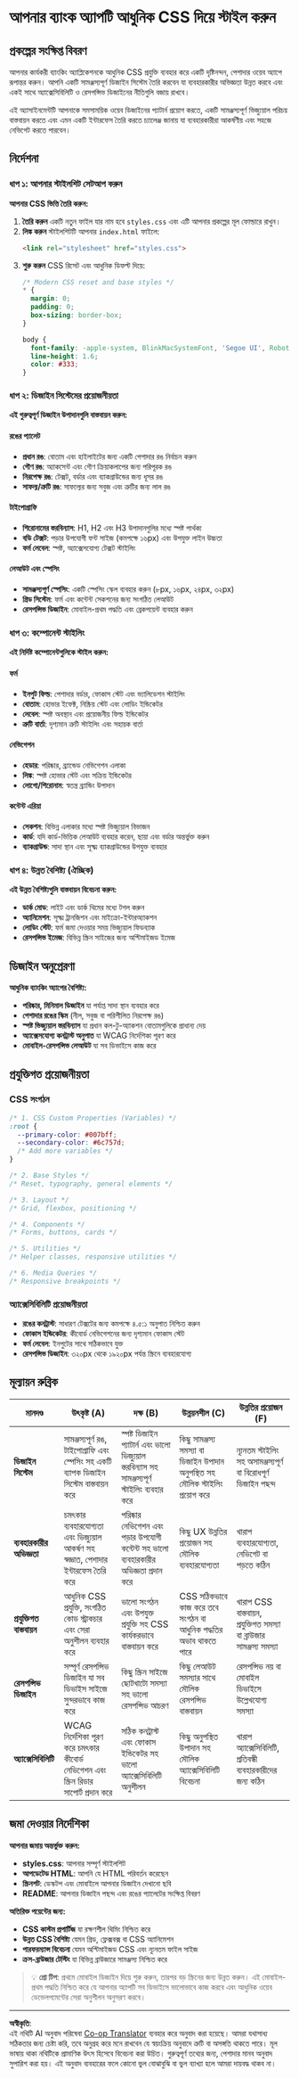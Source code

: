 <!--
CO_OP_TRANSLATOR_METADATA:
{
  "original_hash": "efb01fcafd2ef40c593a6e662fc938a8",
  "translation_date": "2025-10-22T21:56:38+00:00",
  "source_file": "7-bank-project/2-forms/assignment.md",
  "language_code": "bn"
}
-->
# আপনার ব্যাংক অ্যাপটি আধুনিক CSS দিয়ে স্টাইল করুন

## প্রকল্পের সংক্ষিপ্ত বিবরণ

আপনার কার্যকরী ব্যাংকিং অ্যাপ্লিকেশনকে আধুনিক CSS প্রযুক্তি ব্যবহার করে একটি দৃষ্টিনন্দন, পেশাদার ওয়েব অ্যাপে রূপান্তর করুন। আপনি একটি সামঞ্জস্যপূর্ণ ডিজাইন সিস্টেম তৈরি করবেন যা ব্যবহারকারীর অভিজ্ঞতা উন্নত করবে এবং একই সাথে অ্যাক্সেসিবিলিটি ও রেসপন্সিভ ডিজাইনের নীতিগুলি বজায় রাখবে।

এই অ্যাসাইনমেন্টটি আপনাকে সমসাময়িক ওয়েব ডিজাইনের প্যাটার্ন প্রয়োগ করতে, একটি সামঞ্জস্যপূর্ণ ভিজ্যুয়াল পরিচয় বাস্তবায়ন করতে এবং এমন একটি ইন্টারফেস তৈরি করতে চ্যালেঞ্জ জানায় যা ব্যবহারকারীরা আকর্ষণীয় এবং সহজে নেভিগেট করতে পারবেন।

## নির্দেশনা

### ধাপ ১: আপনার স্টাইলশিট সেটআপ করুন

**আপনার CSS ভিত্তি তৈরি করুন:**

1. **তৈরি করুন** একটি নতুন ফাইল যার নাম হবে `styles.css` এবং এটি আপনার প্রকল্পের মূল ফোল্ডারে রাখুন।
2. **লিঙ্ক করুন** স্টাইলশিটটি আপনার `index.html` ফাইলে:
   ```html
   <link rel="stylesheet" href="styles.css">
   ```
3. **শুরু করুন** CSS রিসেট এবং আধুনিক ডিফল্ট দিয়ে:
   ```css
   /* Modern CSS reset and base styles */
   * {
     margin: 0;
     padding: 0;
     box-sizing: border-box;
   }
   
   body {
     font-family: -apple-system, BlinkMacSystemFont, 'Segoe UI', Roboto, sans-serif;
     line-height: 1.6;
     color: #333;
   }
   ```


### ধাপ ২: ডিজাইন সিস্টেমের প্রয়োজনীয়তা

**এই গুরুত্বপূর্ণ ডিজাইন উপাদানগুলি বাস্তবায়ন করুন:**

#### রঙের প্যালেট
- **প্রধান রঙ**: বোতাম এবং হাইলাইটের জন্য একটি পেশাদার রঙ নির্বাচন করুন
- **গৌণ রঙ**: অ্যাকসেন্ট এবং গৌণ ক্রিয়াকলাপের জন্য পরিপূরক রঙ
- **নিরপেক্ষ রঙ**: টেক্সট, বর্ডার এবং ব্যাকগ্রাউন্ডের জন্য ধূসর রঙ
- **সাফল্য/ত্রুটি রঙ**: সাফল্যের জন্য সবুজ এবং ত্রুটির জন্য লাল রঙ

#### টাইপোগ্রাফি
- **শিরোনামের স্তরবিন্যাস**: H1, H2 এবং H3 উপাদানগুলির মধ্যে স্পষ্ট পার্থক্য
- **বডি টেক্সট**: পড়ার উপযোগী ফন্ট সাইজ (কমপক্ষে ১৬px) এবং উপযুক্ত লাইন উচ্চতা
- **ফর্ম লেবেল**: স্পষ্ট, অ্যাক্সেসযোগ্য টেক্সট স্টাইলিং

#### লেআউট এবং স্পেসিং
- **সামঞ্জস্যপূর্ণ স্পেসিং**: একটি স্পেসিং স্কেল ব্যবহার করুন (৮px, ১৬px, ২৪px, ৩২px)
- **গ্রিড সিস্টেম**: ফর্ম এবং কন্টেন্ট সেকশনের জন্য সংগঠিত লেআউট
- **রেসপন্সিভ ডিজাইন**: মোবাইল-প্রথম পদ্ধতি এবং ব্রেকপয়েন্ট ব্যবহার করুন

### ধাপ ৩: কম্পোনেন্ট স্টাইলিং

**এই নির্দিষ্ট কম্পোনেন্টগুলিকে স্টাইল করুন:**

#### ফর্ম
- **ইনপুট ফিল্ড**: পেশাদার বর্ডার, ফোকাস স্টেট এবং ভ্যালিডেশন স্টাইলিং
- **বোতাম**: হোভার ইফেক্ট, নিষ্ক্রিয় স্টেট এবং লোডিং ইন্ডিকেটর
- **লেবেল**: স্পষ্ট অবস্থান এবং প্রয়োজনীয় ফিল্ড ইন্ডিকেটর
- **ত্রুটি বার্তা**: দৃশ্যমান ত্রুটি স্টাইলিং এবং সহায়ক বার্তা

#### নেভিগেশন
- **হেডার**: পরিষ্কার, ব্র্যান্ডেড নেভিগেশন এলাকা
- **লিঙ্ক**: স্পষ্ট হোভার স্টেট এবং সক্রিয় ইন্ডিকেটর
- **লোগো/শিরোনাম**: স্বতন্ত্র ব্র্যান্ডিং উপাদান

#### কন্টেন্ট এরিয়া
- **সেকশন**: বিভিন্ন এলাকার মধ্যে স্পষ্ট ভিজ্যুয়াল বিভাজন
- **কার্ড**: যদি কার্ড-ভিত্তিক লেআউট ব্যবহার করেন, ছায়া এবং বর্ডার অন্তর্ভুক্ত করুন
- **ব্যাকগ্রাউন্ড**: সাদা স্থান এবং সূক্ষ্ম ব্যাকগ্রাউন্ডের উপযুক্ত ব্যবহার

### ধাপ ৪: উন্নত বৈশিষ্ট্য (ঐচ্ছিক)

**এই উন্নত বৈশিষ্ট্যগুলি বাস্তবায়ন বিবেচনা করুন:**
- **ডার্ক মোড**: লাইট এবং ডার্ক থিমের মধ্যে টগল করুন
- **অ্যানিমেশন**: সূক্ষ্ম ট্রানজিশন এবং মাইক্রো-ইন্টারঅ্যাকশন
- **লোডিং স্টেট**: ফর্ম জমা দেওয়ার সময় ভিজ্যুয়াল ফিডব্যাক
- **রেসপন্সিভ ইমেজ**: বিভিন্ন স্ক্রিন সাইজের জন্য অপ্টিমাইজড ইমেজ

## ডিজাইন অনুপ্রেরণা

**আধুনিক ব্যাংকিং অ্যাপের বৈশিষ্ট্য:**
- **পরিষ্কার, মিনিমাল ডিজাইন** যা পর্যাপ্ত সাদা স্থান ব্যবহার করে
- **পেশাদার রঙের স্কিম** (নীল, সবুজ বা পরিশীলিত নিরপেক্ষ রঙ)
- **স্পষ্ট ভিজ্যুয়াল স্তরবিন্যাস** যা প্রধান কল-টু-অ্যাকশন বোতামগুলিকে প্রাধান্য দেয়
- **অ্যাক্সেসযোগ্য কনট্রাস্ট অনুপাত** যা WCAG নির্দেশিকা পূরণ করে
- **মোবাইল-রেসপন্সিভ লেআউট** যা সব ডিভাইসে কাজ করে

## প্রযুক্তিগত প্রয়োজনীয়তা

### CSS সংগঠন
```css
/* 1. CSS Custom Properties (Variables) */
:root {
  --primary-color: #007bff;
  --secondary-color: #6c757d;
  /* Add more variables */
}

/* 2. Base Styles */
/* Reset, typography, general elements */

/* 3. Layout */
/* Grid, flexbox, positioning */

/* 4. Components */
/* Forms, buttons, cards */

/* 5. Utilities */
/* Helper classes, responsive utilities */

/* 6. Media Queries */
/* Responsive breakpoints */
```


### অ্যাক্সেসিবিলিটি প্রয়োজনীয়তা
- **রঙের কনট্রাস্ট**: সাধারণ টেক্সটের জন্য কমপক্ষে ৪.৫:১ অনুপাত নিশ্চিত করুন
- **ফোকাস ইন্ডিকেটর**: কীবোর্ড নেভিগেশনের জন্য দৃশ্যমান ফোকাস স্টেট
- **ফর্ম লেবেল**: ইনপুটের সাথে সঠিকভাবে যুক্ত
- **রেসপন্সিভ ডিজাইন**: ৩২০px থেকে ১৯২০px পর্যন্ত স্ক্রিনে ব্যবহারযোগ্য

## মূল্যায়ন রুব্রিক

| মানদণ্ড | উৎকৃষ্ট (A) | দক্ষ (B) | উন্নয়নশীল (C) | উন্নতির প্রয়োজন (F) |
|----------|---------------|----------------|----------------|----------------------|
| **ডিজাইন সিস্টেম** | সামঞ্জস্যপূর্ণ রঙ, টাইপোগ্রাফি এবং স্পেসিং সহ একটি ব্যাপক ডিজাইন সিস্টেম বাস্তবায়ন করে | স্পষ্ট ডিজাইন প্যাটার্ন এবং ভালো ভিজ্যুয়াল স্তরবিন্যাস সহ সামঞ্জস্যপূর্ণ স্টাইলিং ব্যবহার করে | কিছু সামঞ্জস্য সমস্যা বা ডিজাইন উপাদান অনুপস্থিত সহ মৌলিক স্টাইলিং প্রয়োগ করে | ন্যূনতম স্টাইলিং সহ অসামঞ্জস্যপূর্ণ বা বিরোধপূর্ণ ডিজাইন পছন্দ |
| **ব্যবহারকারীর অভিজ্ঞতা** | চমৎকার ব্যবহারযোগ্যতা এবং ভিজ্যুয়াল আকর্ষণ সহ স্বজ্ঞাত, পেশাদার ইন্টারফেস তৈরি করে | পরিষ্কার নেভিগেশন এবং পড়ার উপযোগী কন্টেন্ট সহ ভালো ব্যবহারকারীর অভিজ্ঞতা প্রদান করে | কিছু UX উন্নতির প্রয়োজন সহ মৌলিক ব্যবহারযোগ্যতা | খারাপ ব্যবহারযোগ্যতা, নেভিগেট বা পড়তে কঠিন |
| **প্রযুক্তিগত বাস্তবায়ন** | আধুনিক CSS প্রযুক্তি, সংগঠিত কোড স্ট্রাকচার এবং সেরা অনুশীলন ব্যবহার করে | ভালো সংগঠন এবং উপযুক্ত প্রযুক্তি সহ CSS কার্যকরভাবে বাস্তবায়ন করে | CSS সঠিকভাবে কাজ করে তবে সংগঠন বা আধুনিক পদ্ধতির অভাব থাকতে পারে | খারাপ CSS বাস্তবায়ন, প্রযুক্তিগত সমস্যা বা ব্রাউজার সামঞ্জস্য সমস্যা |
| **রেসপন্সিভ ডিজাইন** | সম্পূর্ণ রেসপন্সিভ ডিজাইন যা সব ডিভাইস সাইজে সুন্দরভাবে কাজ করে | কিছু স্ক্রিন সাইজে ছোটখাটো সমস্যা সহ ভালো রেসপন্সিভ আচরণ | কিছু লেআউট সমস্যার সাথে মৌলিক রেসপন্সিভ বাস্তবায়ন | রেসপন্সিভ নয় বা মোবাইল ডিভাইসে উল্লেখযোগ্য সমস্যা |
| **অ্যাক্সেসিবিলিটি** | WCAG নির্দেশিকা পূরণ করে চমৎকার কীবোর্ড নেভিগেশন এবং স্ক্রিন রিডার সাপোর্ট প্রদান করে | সঠিক কনট্রাস্ট এবং ফোকাস ইন্ডিকেটর সহ ভালো অ্যাক্সেসিবিলিটি অনুশীলন | কিছু অনুপস্থিত উপাদান সহ মৌলিক অ্যাক্সেসিবিলিটি বিবেচনা | খারাপ অ্যাক্সেসিবিলিটি, প্রতিবন্ধী ব্যবহারকারীদের জন্য কঠিন |

## জমা দেওয়ার নির্দেশিকা

**আপনার জমায় অন্তর্ভুক্ত করুন:**
- **styles.css**: আপনার সম্পূর্ণ স্টাইলশিট
- **আপডেটেড HTML**: আপনি যে HTML পরিবর্তন করেছেন
- **স্ক্রিনশট**: ডেস্কটপ এবং মোবাইলে আপনার ডিজাইন দেখানো ছবি
- **README**: আপনার ডিজাইন পছন্দ এবং রঙের প্যালেটের সংক্ষিপ্ত বিবরণ

**অতিরিক্ত পয়েন্টের জন্য:**
- **CSS কাস্টম প্রপার্টিজ** যা রক্ষণশীল থিমিং নিশ্চিত করে
- **উন্নত CSS বৈশিষ্ট্য** যেমন গ্রিড, ফ্লেক্সবক্স বা CSS অ্যানিমেশন
- **পারফরম্যান্স বিবেচনা** যেমন অপ্টিমাইজড CSS এবং ন্যূনতম ফাইল সাইজ
- **ক্রস-ব্রাউজার টেস্টিং** যা বিভিন্ন ব্রাউজারে সামঞ্জস্য নিশ্চিত করে

> 💡 **প্রো টিপ**: প্রথমে মোবাইল ডিজাইন দিয়ে শুরু করুন, তারপর বড় স্ক্রিনের জন্য উন্নত করুন। এই মোবাইল-প্রথম পদ্ধতি নিশ্চিত করে যে আপনার অ্যাপটি সব ডিভাইসে ভালোভাবে কাজ করবে এবং আধুনিক ওয়েব ডেভেলপমেন্টের সেরা অনুশীলন অনুসরণ করবে।

---

**অস্বীকৃতি**:  
এই নথিটি AI অনুবাদ পরিষেবা [Co-op Translator](https://github.com/Azure/co-op-translator) ব্যবহার করে অনুবাদ করা হয়েছে। আমরা যথাসাধ্য সঠিকতার জন্য চেষ্টা করি, তবে অনুগ্রহ করে মনে রাখবেন যে স্বয়ংক্রিয় অনুবাদে ত্রুটি বা অসঙ্গতি থাকতে পারে। মূল ভাষায় থাকা নথিটিকে প্রামাণিক উৎস হিসেবে বিবেচনা করা উচিত। গুরুত্বপূর্ণ তথ্যের জন্য, পেশাদার মানব অনুবাদ সুপারিশ করা হয়। এই অনুবাদ ব্যবহারের ফলে কোনো ভুল বোঝাবুঝি বা ভুল ব্যাখ্যা হলে আমরা দায়বদ্ধ থাকব না।